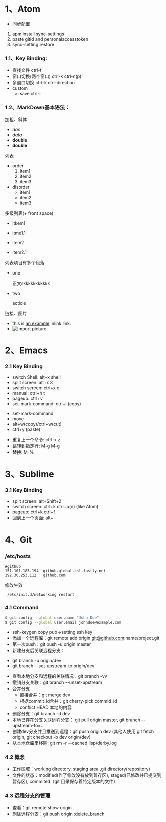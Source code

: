 # 1、Atom
- 同步配置
 1. apm install sync-settings
 1. paste gitid and personalaccesstoken
 2. sync-setting:restore
### 1.1、Key Binding:
  - 查找文件 ctrl-t
  - 窗口切换(两个窗口) ctrl-k ctrl-n(p)
  - 多窗口切换 ctrl-k ctrl-direction
  - custom
     - save ctrl-i

### 1.2、MarkDown基本语法：

加粗、斜体
- *dan*
- _data_
- **double**
- __double__

列表
- order
   1. item1
   1. item2
   1. item3
- disorder
   * item1
   * item2
   * item3

多级列表(+ front space)
* itkem1
 + itme1.1
* item2
 + item2.1

列表项目有多个段落
* one

    正文skkkkkkkkkkk

* two

    acticle

链接、图片
- this is [an example](http://baidu.com) inlink link.
- ![import picture](/home/zhou/Pictures/jinmubiao.)


# 2、Emacs
### 2.1 Key Binding
- switch Shell: alt+x shell
- split screen: alt+x 3
- switch screen: ctrl+x o
- manual: ctrl+h t
- pageup: ctrl+v
- set-mark-command: ctrl+i (copy)
 + set-mark-command
 + move
 + alt+w(copy)/ctrl+w(cut)
 + ctrl+y (paste)
- 重复上一个命令: ctrl-x z
- 跳转到指定行: M-g M-g
- 替换: M-%
# 3、Sublime
### 3.1 Key Binding
- split screen: alt+Shift+2
- switch screen: ctrl+k ctrl+p(n) (like Atom)
- pageup: ctrl+k ctrl+f
- 回到上一个页面: alt+-

# 4、Git
### /etc/hosts
```
#github
151.101.185.194  github.global.ssl.fastly.net
192.30.253.112   github.com
```
修改生效
```bash
 /etc/init.d/networking restart
```
### 4.1 Command
```bash
$ git config --global user.name "John Doe"
$ git config --global user.email johndoe@example.com
```
- ssh-keygen copy pub->setting ssh key
- 添加一个远程库：git remote add origin git@github.com:name/project.git
- 第一次push：git push -u origin master
- 新建分支后关联远程分支：
 + git branch -u origin/dev
 + git branch --set-upstream-to origin/dev
- 查看本地分支和远程的关联情况：git branch -vv
- 撤销分支关联：git branch --unset-upstream
- 合并分支
  + 直接合并：git merge dev
  + 根据commit_id合并：git cherry-pick commid_id
  + conflict HEAD 本地的内容
- 删除分支：git branch -d dev
- 本地已存在分支关联远程分支： git pull origin master, git branch --upstream-to=...
- 创建dev分支并且推送到远程：git push origin dev  (其他人使用 git fetch origin, git checkout -b dev origin/dev)
- 从本地仓库里移除: git rm -r --cached lisp/derby.log


### 4.2 概念
- 工作区域：working directory, staging area ,git directory(repository)
- 文件的状态：modified(作了修改没有放到暂存区), staged(已修改并已提交到暂存区), commited（git 目录保存着特定版本的文件）

### 4.3 远程分支的管理
 - 查看：git remote show origin
 - 删除远程分支：git push origin :delete_branch

